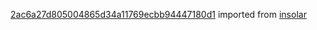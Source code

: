 [2ac6a27d805004865d34a11769ecbb94447180d1](https://github.com/insolar/insolar/commit/2ac6a27d805004865d34a11769ecbb94447180d1) imported from [insolar](https://github.com/insolar/insolar)
